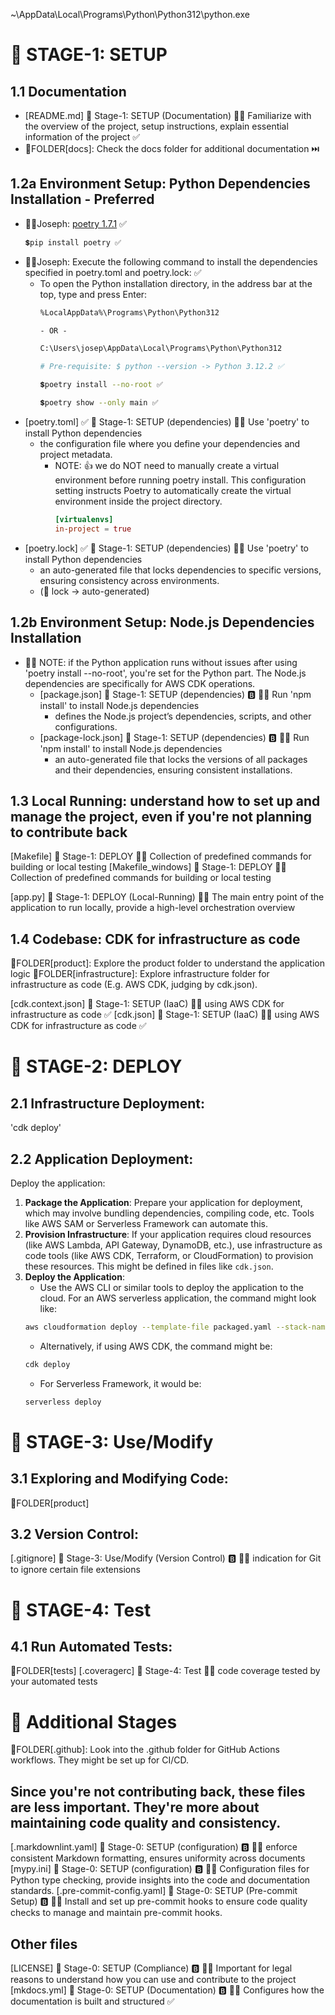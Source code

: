 ~\AppData\Local\Programs\Python\Python312\python.exe





# 📑 STAGE-1: SETUP

## 1.1 Documentation
- [README.md] 🔖 Stage-1: SETUP (Documentation) 🧑‍💻️ Familiarize with the overview of the project, setup instructions, explain essential information of the project ✅
- 📂FOLDER[docs]: Check the docs folder for additional documentation ⏭️

## 1.2a Environment Setup: Python Dependencies Installation - Preferred
- 🧑‍💻️Joseph: [poetry 1.7.1](https://pypi.org/project/poetry/) ✅
    ```bash
    💲pip install poetry ✅
    ```
- 🧑‍💻️Joseph: Execute the following command to install the dependencies specified in poetry.toml and poetry.lock: ✅
    - To open the Python installation directory, in the address bar at the top, type and press Enter:
        ```txt
        %LocalAppData%\Programs\Python\Python312

        - OR -

        C:\Users\josep\AppData\Local\Programs\Python\Python312
        ```
        ```bash
        # Pre-requisite: $ python --version -> Python 3.12.2 ✅

        💲poetry install --no-root ✅

        💲poetry show --only main ✅
        ```
- [poetry.toml] ✅ 🔖 Stage-1: SETUP (dependencies) 🧑‍💻️ Use 'poetry' to install Python dependencies
    - the configuration file where you define your dependencies and project metadata.
        - NOTE: 👍 we do NOT need to manually create a virtual environment before running poetry install. This configuration setting instructs Poetry to automatically create the virtual environment inside the project directory.
            ```toml
            [virtualenvs]
            in-project = true
            ```
- [poetry.lock] ✅ 🔖 Stage-1: SETUP (dependencies) 🧑‍💻️ Use 'poetry' to install Python dependencies
    - an auto-generated file that locks dependencies to specific versions, ensuring consistency across environments.
    - (🧠 lock -> auto-generated)


## 1.2b Environment Setup: Node.js Dependencies Installation
- 🧑‍💻️ NOTE: if the Python application runs without issues after using 'poetry install --no-root', you're set for the Python part. The Node.js dependencies are specifically for AWS CDK operations.
    - [package.json] 🔖 Stage-1: SETUP (dependencies) 🅱️ 🧑‍💻️ Run 'npm install' to install Node.js dependencies
        - defines the Node.js project’s dependencies, scripts, and other configurations.
    - [package-lock.json] 🔖 Stage-1: SETUP (dependencies) 🅱️ 🧑‍💻️ Run 'npm install' to install Node.js dependencies
        - an auto-generated file that locks the versions of all packages and their dependencies, ensuring consistent installations.


## 1.3 Local Running: understand how to set up and manage the project, even if you're not planning to contribute back
[Makefile] 🔖 Stage-1: DEPLOY 🧑‍💻️ Collection of predefined commands for building or local testing
[Makefile_windows] 🔖 Stage-1: DEPLOY 🧑‍💻️ Collection of predefined commands for building or local testing

[app.py] 🔖 Stage-1: DEPLOY (Local-Running) 🧑‍💻️ The main entry point of the application to run locally, provide a high-level orchestration overview

## 1.4 Codebase: CDK for infrastructure as code
📂FOLDER[product]: Explore the product folder to understand the application logic
📂FOLDER[infrastructure]: Explore infrastructure folder for infrastructure as code (E.g. AWS CDK, judging by cdk.json).

[cdk.context.json] 🔖 Stage-1: SETUP (IaaC) 🧑‍💻️ using AWS CDK for infrastructure as code ✅
[cdk.json] 🔖 Stage-1: SETUP (IaaC) 🧑‍💻️ using AWS CDK for infrastructure as code ✅


# 📑 STAGE-2: DEPLOY

## 2.1 Infrastructure Deployment:
'cdk deploy'

## 2.2 Application Deployment:
Deploy the application:
1. **Package the Application**: Prepare your application for deployment, which may involve bundling dependencies, compiling code, etc. Tools like AWS SAM or Serverless Framework can automate this.
2. **Provision Infrastructure**: If your application requires cloud resources (like AWS Lambda, API Gateway, DynamoDB, etc.), use infrastructure as code tools (like AWS CDK, Terraform, or CloudFormation) to provision these resources. This might be defined in files like `cdk.json`.
3. **Deploy the Application**:
    - Use the AWS CLI or similar tools to deploy the application to the cloud. For an AWS serverless application, the command might look like:
    ```bash
    aws cloudformation deploy --template-file packaged.yaml --stack-name myAppStack --capabilities CAPABILITY_IAM
    ```
    - Alternatively, if using AWS CDK, the command might be:
    ```bash
    cdk deploy
    ```
    - For Serverless Framework, it would be:
    ```bash
    serverless deploy
    ```

# 📑 STAGE-3: Use/Modify

## 3.1 Exploring and Modifying Code: 
📂FOLDER[product]

## 3.2 Version Control: 
[.gitignore] 🔖 Stage-3: Use/Modify (Version Control) 🅱️ 🧑‍💻️ indication for Git to ignore certain file extensions


# 📑 STAGE-4: Test

## 4.1 Run Automated Tests:
📂FOLDER[tests]
[.coveragerc] 🔖 Stage-4: Test 🧑‍💻️ code coverage tested by your automated tests


# 📑 Additional Stages

📂FOLDER[.github]: Look into the .github folder for GitHub Actions workflows. They might be set up for CI/CD.

## Since you're not contributing back, these files are less important. They're more about maintaining code quality and consistency.
[.markdownlint.yaml] 🔖 Stage-0: SETUP (configuration) 🅱️ 🧑‍💻️ enforce consistent Markdown formatting, ensures uniformity across documents
[mypy.ini] 🔖 Stage-0: SETUP (configuration) 🅱️ 🧑‍💻️ Configuration files for Python type checking, provide insights into the code and documentation standards.
[.pre-commit-config.yaml] 🔖 Stage-0: SETUP (Pre-commit Setup) 🅱️ 🧑‍💻️ Install and set up pre-commit hooks to ensure code quality checks to manage and maintain pre-commit hooks.

## Other files
[LICENSE] 🔖 Stage-0: SETUP (Compliance) 🅱️ 🧑‍💻️ Important for legal reasons to understand how you can use and contribute to the project
[mkdocs.yml] 🔖 Stage-0: SETUP (Documentation) 🅱️ 🧑‍💻️ Configures how the documentation is built and structured ✅